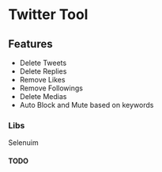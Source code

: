 # Twitter Tool

## Features

- Delete Tweets
- Delete Replies
- Remove Likes
- Remove Followings
- Delete Medias
- Auto Block and Mute based on keywords

### Libs

Selenuim

#### TODO

